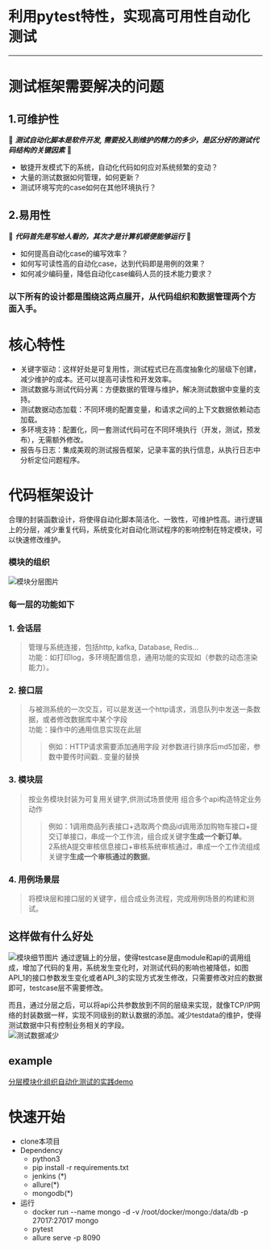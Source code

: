 # 利用pytest特性，实现高可用性自动化测试

***

# 测试框架需要解决的问题
## 1.可维护性
🎈 _**测试自动化脚本是软件开发, 需要投入到维护的精力的多少，是区分好的测试代码结构的关键因素**_ 🎈
* 敏捷开发模式下的系统，自动化代码如何应对系统频繁的变动？   
* 大量的测试数据如何管理，如何更新？
* 测试环境写完的case如何在其他环境执行？
## 2.易用性
🎈 _**代码首先是写给人看的，其次才是计算机顺便能够运行**_ 🎈
* 如何提高自动化case的编写效率？
* 如何写可读性高的自动化case，达到代码即是用例的效果？
* 如何减少编码量，降低自动化case编码人员的技术能力要求？   
### 以下所有的设计都是围绕这两点展开，从代码组织和数据管理两个方面入手。


# 核心特性
* 关键字驱动：这样好处是可复用性，测试程式已在高度抽象化的层级下创建，减少维护的成本。还可以提高可读性和开发效率。
* 测试数据与测试代码分离：方便数据的管理与维护，解决测试数据中变量的支持。
* 测试数据动态加载：不同环境的配置变量，和请求之间的上下文数据依赖动态加载。
* 多环境支持：配置化，同一套测试代码可在不同环境执行（开发，测试，预发布），无需额外修改。
* 报告与日志：集成美观的测试报告框架，记录丰富的执行信息，从执行日志中分析定位问题程序。



# 代码框架设计
合理的封装函数设计，将使得自动化脚本简洁化、一致性，可维护性高。进行逻辑上的分层，减少重复代码，系统变化对自动化测试程序的影响控制在特定模块，可以快速修改维护。   
### 模块的组织
![模块分层图片](https://github.com/Be5yond/pytest_demo/blob/master/datas/screenshot_layer.png?raw=true)
### 每一层的功能如下
### 1. 会话层
> 管理与系统连接，包括http, kafka, Database, Redis...   
> 功能：如打印log，多环境配置信息，通用功能的实现如（参数的动态渲染能力）。
### 2. 接口层
> 与被测系统的一次交互，可以是发送一个http请求，消息队列中发送一条数据，或者修改数据库中某个字段   
> 功能：操作中的通用信息实现在此层   
> > 例如：HTTP请求需要添加通用字段 对参数进行排序后md5加密，参数中要传时间戳..
>> 变量的替换
### 3. 模块层
> 按业务模块封装为可复用关键字,供测试场景使用
> 组合多个api构造特定业务动作   
> > 例如：1调用商品列表接口+选取两个商品id调用添加购物车接口+提交订单接口，串成一个工作流，组合成关键字**生成一个新订单**。   
> >      2系统A提交审核信息接口+审核系统审核通过，串成一个工作流组成关键字**生成一个审核通过的数据**。
### 4. 用例场景层
> 将模块层和接口层的关键字，组合成业务流程，完成用例场景的构建和测试。

## 这样做有什么好处

![模块细节图片](https://github.com/Be5yond/pytest_demo/blob/master/datas/screenshot_module.png?raw=true)
通过逻辑上的分层，使得testcase是由module和api的调用组成，增加了代码的复用，系统发生变化时，对测试代码的影响也被降低，如图API_1的接口参数发生变化或者API_3的实现方式发生修改，只需要修改对应的数据即可，testcase层不需要修改。

而且，通过分层之后，可以将api公共参数放到不同的层级来实现，就像TCP/IP网络的封装数据一样，实现不同级别的默认数据的添加。减少testdata的维护，使得测试数据中只有控制业务相关的字段。   
![测试数据减少](https://github.com/Be5yond/pytest_demo/blob/master/datas/screenshot_data.png?raw=true)

## example
[分层模块化组织自动化测试的实践demo](https://github.com/Be5yond/pytest_demo/wiki/%E4%BB%A3%E7%A0%81%E5%8D%B3%E7%94%A8%E4%BE%8B%EF%BC%88case%E7%9A%84%E5%8F%AF%E8%AF%BB%E6%80%A7%E5%92%8C%E6%98%93%E7%94%A8%E6%80%A7%EF%BC%89)

# 快速开始
- clone本项目
- Dependency  
   + python3  
   + pip install -r requirements.txt
   + jenkins (*)
   + allure(*)
   + mongodb(*)
- 运行
   + docker run --name mongo -d -v /root/docker/mongo:/data/db -p 27017:27017 mongo
   + pytest
   + allure serve -p 8090

